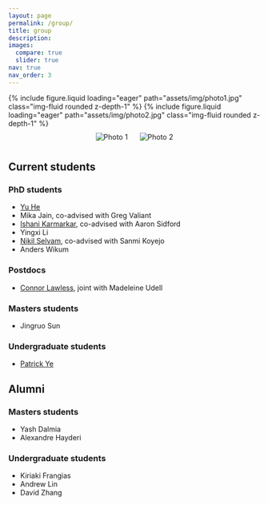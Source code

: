 ```yaml
---
layout: page
permalink: /group/
title: group
description:
images:
  compare: true
  slider: true
nav: true
nav_order: 3
---
```


<swiper-container keyboard="true" navigation="true" pagination="true" pagination-clickable="true" pagination-dynamic-bullets="true" rewind="true">
  <swiper-slide>{% include figure.liquid loading="eager" path="assets/img/photo1.jpg" class="img-fluid rounded z-depth-1" %}</swiper-slide>
  <swiper-slide>{% include figure.liquid loading="eager" path="assets/img/photo2.jpg" class="img-fluid rounded z-depth-1" %}</swiper-slide>
</swiper-container>

<div align="center">
  <img src="https://vitercik.github.io/assets/img/photo1.jpg" alt="Photo 1" style="max-width: 45%; height: auto; margin: 10px;">
  <img src="https://vitercik.github.io/assets/img/photo2.jpg" alt="Photo 2" style="max-width: 45%; height: auto; margin: 10px;">
</div>

## **Current students**

### PhD students

- [Yu He](https://dransyhe.github.io/)
- Mika Jain, co-advised with Greg Valiant
- [Ishani Karmarkar](https://ishanikarmarkar.github.io/), co-advised with Aaron Sidford
- Yingxi Li
- [Nikil Selvam](https://www.nikilrs.com/), co-advised with Sanmi Koyejo
- Anders Wikum

### Postdocs
- [Connor Lawless](https://conlaw.github.io/), joint with Madeleine Udell

### Masters students
- Jingruo Sun

### Undergraduate students
- [Patrick Ye](https://sites.google.com/view/patrick-peixuan-ye)

## **Alumni**

### Masters students
- Yash Dalmia
- Alexandre Hayderi

### Undergraduate students
- Kiriaki Frangias
- Andrew Lin
- David Zhang
